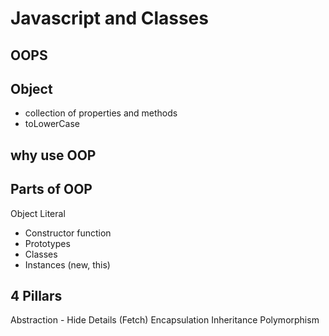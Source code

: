 # Javascript and Classes 

## OOPS

## Object
- collection of properties and methods
- toLowerCase

## why use OOP

## Parts of OOP
Object Literal

- Constructor function
- Prototypes
- Classes
- Instances (new, this)

## 4 Pillars
Abstraction - Hide Details (Fetch)
Encapsulation
Inheritance
Polymorphism